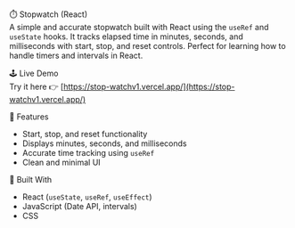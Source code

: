 ⏱️ Stopwatch (React)  
A simple and accurate stopwatch built with React using the `useRef` and `useState` hooks. It tracks elapsed time in minutes, seconds, and milliseconds with start, stop, and reset controls. Perfect for learning how to handle timers and intervals in React.

🕹️ Live Demo  
Try it here 👉 [https://stop-watchv1.vercel.app/](https://stop-watchv1.vercel.app/)

🚀 Features  
- Start, stop, and reset functionality  
- Displays minutes, seconds, and milliseconds  
- Accurate time tracking using `useRef`  
- Clean and minimal UI  

🧰 Built With  
- React (`useState`, `useRef`, `useEffect`)  
- JavaScript (Date API, intervals)  
- CSS  
